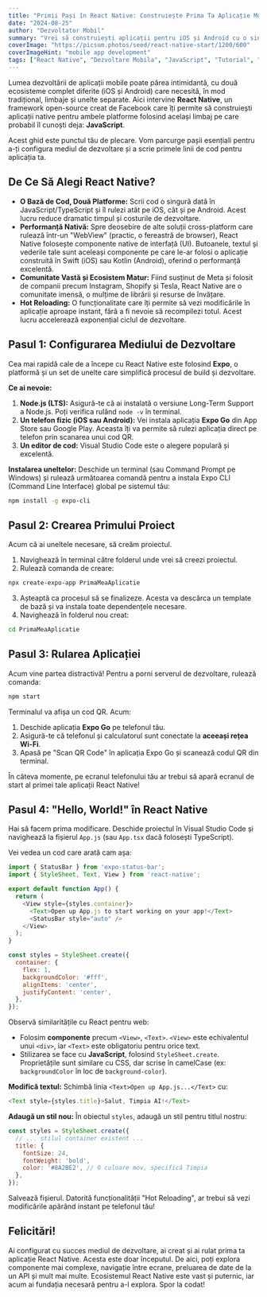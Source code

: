 ```yaml
---
title: "Primii Pași în React Native: Construiește Prima Ta Aplicație Mobilă"
date: "2024-08-25"
author: "Dezvoltator Mobil"
summary: "Vrei să construiești aplicații pentru iOS și Android cu o singură bază de cod? React Native este soluția. Acest ghid pentru începători te va purta prin configurarea mediului de dezvoltare și crearea primului tău ecran."
coverImage: "https://picsum.photos/seed/react-native-start/1200/600"
coverImageHint: "mobile app development"
tags: ["React Native", "Dezvoltare Mobila", "JavaScript", "Tutorial", "Începători"]
---
```


Lumea dezvoltării de aplicații mobile poate părea intimidantă, cu două ecosisteme complet diferite (iOS și Android) care necesită, în mod tradițional, limbaje și unelte separate. Aici intervine **React Native**, un framework open-source creat de Facebook care îți permite să construiești aplicații native pentru ambele platforme folosind același limbaj pe care probabil îl cunoști deja: **JavaScript**.

Acest ghid este punctul tău de plecare. Vom parcurge pașii esențiali pentru a-ți configura mediul de dezvoltare și a scrie primele linii de cod pentru aplicația ta.

## De Ce Să Alegi React Native?

*   **O Bază de Cod, Două Platforme:** Scrii cod o singură dată în JavaScript/TypeScript și îl rulezi atât pe iOS, cât și pe Android. Acest lucru reduce dramatic timpul și costurile de dezvoltare.
*   **Performanță Nativă:** Spre deosebire de alte soluții cross-platform care rulează într-un "WebView" (practic, o fereastră de browser), React Native folosește componente native de interfață (UI). Butoanele, textul și vederile tale sunt aceleași componente pe care le-ar folosi o aplicație construită în Swift (iOS) sau Kotlin (Android), oferind o performanță excelentă.
*   **Comunitate Vastă și Ecosistem Matur:** Fiind susținut de Meta și folosit de companii precum Instagram, Shopify și Tesla, React Native are o comunitate imensă, o mulțime de librării și resurse de învățare.
*   **Hot Reloading:** O funcționalitate care îți permite să vezi modificările în aplicație aproape instant, fără a fi nevoie să recompilezi totul. Acest lucru accelerează exponențial ciclul de dezvoltare.

## Pasul 1: Configurarea Mediului de Dezvoltare

Cea mai rapidă cale de a începe cu React Native este folosind **Expo**, o platformă și un set de unelte care simplifică procesul de build și dezvoltare.

**Ce ai nevoie:**
1.  **Node.js (LTS):** Asigură-te că ai instalată o versiune Long-Term Support a Node.js. Poți verifica rulând `node -v` în terminal.
2.  **Un telefon fizic (iOS sau Android):** Vei instala aplicația **Expo Go** din App Store sau Google Play. Aceasta îți va permite să rulezi aplicația direct pe telefon prin scanarea unui cod QR.
3.  **Un editor de cod:** Visual Studio Code este o alegere populară și excelentă.

**Instalarea uneltelor:**
Deschide un terminal (sau Command Prompt pe Windows) și rulează următoarea comandă pentru a instala Expo CLI (Command Line Interface) global pe sistemul tău:

```bash
npm install -g expo-cli
```

## Pasul 2: Crearea Primului Proiect

Acum că ai uneltele necesare, să creăm proiectul.

1.  Navighează în terminal către folderul unde vrei să creezi proiectul.
2.  Rulează comanda de creare:

```bash
npx create-expo-app PrimaMeaAplicatie
```

3.  Așteaptă ca procesul să se finalizeze. Acesta va descărca un template de bază și va instala toate dependențele necesare.
4.  Navighează în folderul nou creat:

```bash
cd PrimaMeaAplicatie
```

## Pasul 3: Rularea Aplicației

Acum vine partea distractivă! Pentru a porni serverul de dezvoltare, rulează comanda:

```bash
npm start
```

Terminalul va afișa un cod QR. Acum:
1.  Deschide aplicația **Expo Go** pe telefonul tău.
2.  Asigură-te că telefonul și calculatorul sunt conectate la **aceeași rețea Wi-Fi**.
3.  Apasă pe "Scan QR Code" în aplicația Expo Go și scanează codul QR din terminal.

În câteva momente, pe ecranul telefonului tău ar trebui să apară ecranul de start al primei tale aplicații React Native!

## Pasul 4: "Hello, World!" în React Native

Hai să facem prima modificare. Deschide proiectul în Visual Studio Code și navighează la fișierul `App.js` (sau `App.tsx` dacă folosești TypeScript).

Vei vedea un cod care arată cam așa:

```javascript
import { StatusBar } from 'expo-status-bar';
import { StyleSheet, Text, View } from 'react-native';

export default function App() {
  return (
    <View style={styles.container}>
      <Text>Open up App.js to start working on your app!</Text>
      <StatusBar style="auto" />
    </View>
  );
}

const styles = StyleSheet.create({
  container: {
    flex: 1,
    backgroundColor: '#fff',
    alignItems: 'center',
    justifyContent: 'center',
  },
});
```

Observă similaritățile cu React pentru web:
*   Folosim **componente** precum `<View>`, `<Text>`. `<View>` este echivalentul unui `<div>`, iar `<Text>` este obligatoriu pentru orice text.
*   Stilizarea se face cu **JavaScript**, folosind `StyleSheet.create`. Proprietățile sunt similare cu CSS, dar scrise în camelCase (ex: `backgroundColor` în loc de `background-color`).

**Modifică textul:** Schimbă linia `<Text>Open up App.js...</Text>` cu:

```javascript
<Text style={styles.title}>Salut, Timpia AI!</Text>
```

**Adaugă un stil nou:** În obiectul `styles`, adaugă un stil pentru titlul nostru:

```javascript
const styles = StyleSheet.create({
  // ... stilul container existent ...
  title: {
    fontSize: 24,
    fontWeight: 'bold',
    color: '#8A2BE2', // O culoare mov, specifică Timpia
  },
});
```

Salvează fișierul. Datorită funcționalității "Hot Reloading", ar trebui să vezi modificările apărând instant pe telefonul tău!

## Felicitări!

Ai configurat cu succes mediul de dezvoltare, ai creat și ai rulat prima ta aplicație React Native. Acesta este doar începutul. De aici, poți explora componente mai complexe, navigație între ecrane, preluarea de date de la un API și mult mai multe. Ecosistemul React Native este vast și puternic, iar acum ai fundația necesară pentru a-l explora. Spor la codat!
